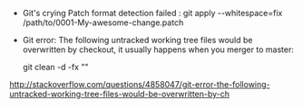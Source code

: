 - Git's crying Patch format detection failed : git apply --whitespace=fix /path/to/0001-My-awesome-change.patch
- Git error: The following untracked working tree files would be overwritten by checkout, it usually happens when you merger to master:
	
	git clean  -d  -fx ""

http://stackoverflow.com/questions/4858047/git-error-the-following-untracked-working-tree-files-would-be-overwritten-by-ch
